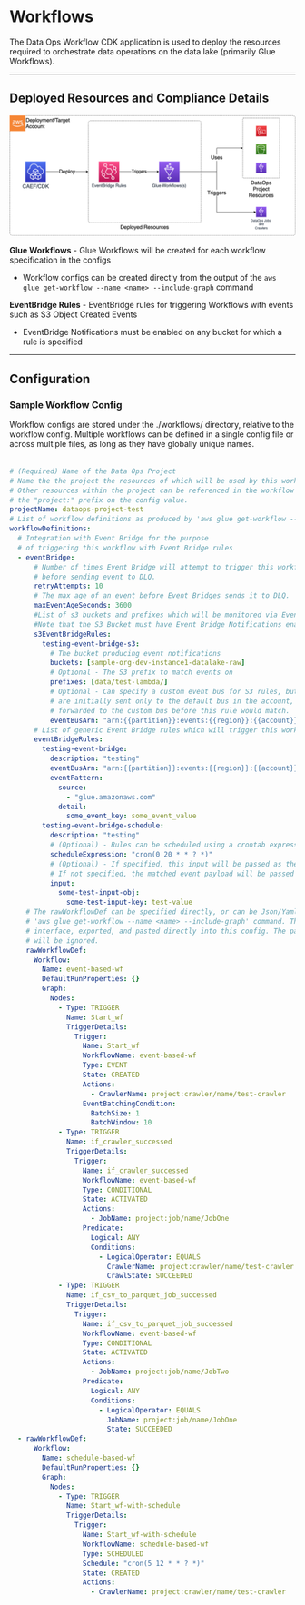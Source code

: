 # Workflows

The Data Ops Workflow CDK application is used to deploy the resources required to orchestrate data operations on the data lake (primarily Glue Workflows).

***

## Deployed Resources and Compliance Details

![dataops-workflow](../../../constructs/L3/dataops/dataops-workflow-l3-construct/docs/dataops-workflow.png)

**Glue Workflows** - Glue Workflows will be created for each workflow specification in the configs
  
* Workflow configs can be created directly from the output of the `aws glue get-workflow --name <name> --include-graph` command

**EventBridge Rules** - EventBridge rules for triggering Workflows with events such as S3 Object Created Events

* EventBridge Notifications must be enabled on any bucket for which a rule is specified

***

## Configuration

### Sample Workflow Config

Workflow configs are stored under the ./workflows/ directory, relative to the workflow config. Multiple workflows can be defined in a single config file or across multiple files, as long as they have globally unique names.

```yaml

# (Required) Name of the Data Ops Project
# Name the the project the resources of which will be used by this workflow.
# Other resources within the project can be referenced in the workflow config using
# the "project:" prefix on the config value.
projectName: dataops-project-test
# List of workflow definitions as produced by 'aws glue get-workflow --name <name> --include-graph'
workflowDefinitions:
  # Integration with Event Bridge for the purpose
  # of triggering this workflow with Event Bridge rules
  - eventBridge:
      # Number of times Event Bridge will attempt to trigger this workflow
      # before sending event to DLQ.
      retryAttempts: 10
      # The max age of an event before Event Bridges sends it to DLQ.
      maxEventAgeSeconds: 3600
      #List of s3 buckets and prefixes which will be monitored via EventBridge in order to trigger this workflow
      #Note that the S3 Bucket must have Event Bridge Notifications enabled.
      s3EventBridgeRules:
        testing-event-bridge-s3:
          # The bucket producing event notifications
          buckets: [sample-org-dev-instance1-datalake-raw]
          # Optional - The S3 prefix to match events on
          prefixes: [data/test-lambda/]
          # Optional - Can specify a custom event bus for S3 rules, but note that S3 EventBridge notifications
          # are initially sent only to the default bus in the account, and would need to be
          # forwarded to the custom bus before this rule would match.
          eventBusArn: "arn:{{partition}}:events:{{region}}:{{account}}:event-bus/some-custom-name"
      # List of generic Event Bridge rules which will trigger this workflow
      eventBridgeRules:
        testing-event-bridge:
          description: "testing"
          eventBusArn: "arn:{{partition}}:events:{{region}}:{{account}}:event-bus/some-custom-name"
          eventPattern:
            source:
              - "glue.amazonaws.com"
            detail:
              some_event_key: some_event_value
        testing-event-bridge-schedule:
          description: "testing"
          # (Optional) - Rules can be scheduled using a crontab expression
          scheduleExpression: "cron(0 20 * * ? *)"
          # (Optional) - If specified, this input will be passed as the event payload to the function.
          # If not specified, the matched event payload will be passed as input.
          input:
            some-test-input-obj:
              some-test-input-key: test-value
    # The rawWorkflowDef can be specified directly, or can be Json/Yaml representation of the output of the
    # 'aws glue get-workflow --name <name> --include-graph' command. This allows workflows to be created in the Glue
    # interface, exported, and pasted directly into this config. The parts of the command output which are not required
    # will be ignored.
    rawWorkflowDef:
      Workflow:
        Name: event-based-wf
        DefaultRunProperties: {}
        Graph:
          Nodes:
            - Type: TRIGGER
              Name: Start_wf
              TriggerDetails:
                Trigger:
                  Name: Start_wf
                  WorkflowName: event-based-wf
                  Type: EVENT
                  State: CREATED
                  Actions:
                    - CrawlerName: project:crawler/name/test-crawler
                  EventBatchingCondition:
                    BatchSize: 1
                    BatchWindow: 10
            - Type: TRIGGER
              Name: if_crawler_successed
              TriggerDetails:
                Trigger:
                  Name: if_crawler_successed
                  WorkflowName: event-based-wf
                  Type: CONDITIONAL
                  State: ACTIVATED
                  Actions:
                    - JobName: project:job/name/JobOne
                  Predicate:
                    Logical: ANY
                    Conditions:
                      - LogicalOperator: EQUALS
                        CrawlerName: project:crawler/name/test-crawler
                        CrawlState: SUCCEEDED
            - Type: TRIGGER
              Name: if_csv_to_parquet_job_successed
              TriggerDetails:
                Trigger:
                  Name: if_csv_to_parquet_job_successed
                  WorkflowName: event-based-wf
                  Type: CONDITIONAL
                  State: ACTIVATED
                  Actions:
                    - JobName: project:job/name/JobTwo
                  Predicate:
                    Logical: ANY
                    Conditions:
                      - LogicalOperator: EQUALS
                        JobName: project:job/name/JobOne
                        State: SUCCEEDED
  - rawWorkflowDef:
      Workflow:
        Name: schedule-based-wf
        DefaultRunProperties: {}
        Graph:
          Nodes:
            - Type: TRIGGER
              Name: Start_wf-with-schedule
              TriggerDetails:
                Trigger:
                  Name: Start_wf-with-schedule
                  WorkflowName: schedule-based-wf
                  Type: SCHEDULED
                  Schedule: "cron(5 12 * * ? *)"
                  State: CREATED
                  Actions:
                    - CrawlerName: project:crawler/name/test-crawler

```
